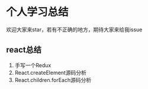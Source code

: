 # 个人学习总结
欢迎大家来star，若有不正确的地方，期待大家来给我issue

## react总结   
1.  手写一个Redux
2.  React.createElement源码分析
3.  React.children.forEach源码分析
